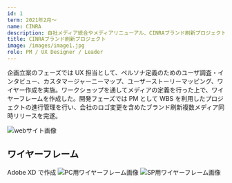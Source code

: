 ```yaml
---
id: 1
term: 2021年2月〜
name: CINRA
description: 自社メディア統合やメディアリニューアル、CINRAブランド刷新プロジェクト
title: CINRAブランド刷新プロジェクト
image: /images/image1.jpg
role: PM / UX Designer / Leader
---
```


企画立案のフェーズでは UX 担当として、ペルソナ定義のためのユーザ調査・インタビュー、カスタマージャーニーマップ、ユーザーストーリーマッピング、ワイヤー作成を実施。ワークショップを通してメディアの定義を行った上で、ワイヤーフレームを作成した。開発フェーズでは PM として WBS を利用したプロジェクトの進行管理を行い、会社のロゴ変更を含めたブランド刷新複数メディア同時リリースを完遂。

![webサイト画像](/images/story1-1.png)

## ワイヤーフレーム

Adobe XD で作成
![PC用ワイヤーフレーム画像](/images/story1-2.png)
![SP用ワイヤーフレーム画像](/images/story1-3.png)
